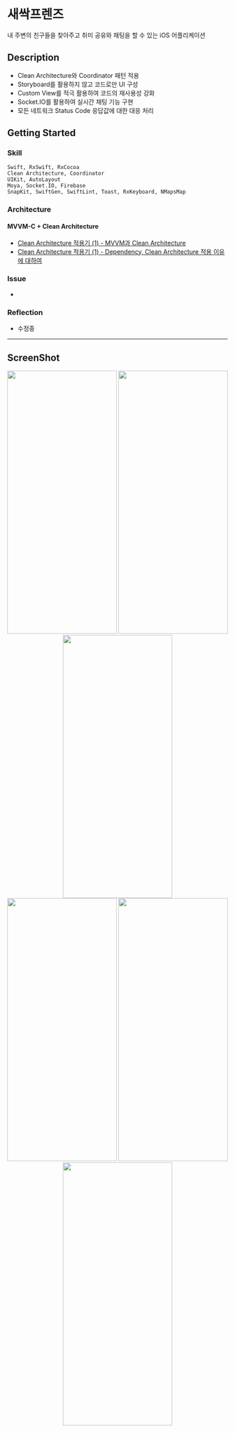 # 새싹프렌즈

내 주변의 친구들을 찾아주고 취미 공유와 채팅을 할 수 있는 iOS 어플리케이션

## Description

- Clean Architecture와 Coordinator 패턴 적용
- Storyboard를 활용하지 않고 코드로만 UI 구성
- Custom View를 적극 활용하여 코드의 재사용성 강화
- Socket.IO를 활용하여 실시간 채팅 기능 구현
- 모든 네트워크 Status Code 응답값에 대한 대응 처리

## Getting Started

### Skill

    Swift, RxSwift, RxCocoa
    Clean Architecture, Coordinator
    UIKit, AutoLayout
    Moya, Socket.IO, Firebase
    SnapKit, SwiftGen, SwiftLint, Toast, RxKeyboard, NMapsMap

### Architecture

#### MVVM-C + Clean Architecture

* [Clean Architecture 적용기 (1) - MVVM과 Clean Architecture](https://daltonic.tistory.com/43)
* [Clean Architecture 적용기 (1) - Dependency, Clean Architecture 적용 이유에 대하여](https://daltonic.tistory.com/44)

### Issue

* 

### Reflection

* 수정중

*****

## ScreenShot
<div markdown="1">  
    <div align = "center">
    <img src="https://user-images.githubusercontent.com/87598209/158223391-96dfc3b6-3437-4b4f-b4cf-42678c2a64fd.png" width="250px" height="600px"></img>
    <img src="https://user-images.githubusercontent.com/87598209/158223474-b9a6ff2e-c983-4ba4-bab4-b016cb18463a.png" width="250px" height="600px"></img>
    <img src="https://user-images.githubusercontent.com/87598209/158223539-39ecc43a-61f4-4749-b633-4567bbca80e9.png" width="250px" height="600px"></img>
</div>
<div markdown="1">  
    <div align = "center">
    <img src="https://user-images.githubusercontent.com/87598209/158223593-47e51db8-863f-4549-8ed6-cab49bbba6ec.png" width="250px" height="600px"></img>
    <img src="https://user-images.githubusercontent.com/87598209/158223706-6760e8c1-8184-4a83-bd66-f6d253b1b960.png" width="250px" height="600px"></img>
    <img src="https://user-images.githubusercontent.com/87598209/158223793-c4ef51f2-f6e0-4f27-82be-4d58a4ebb5d4.png" width="250px" height="600px"></img>
</div>  
